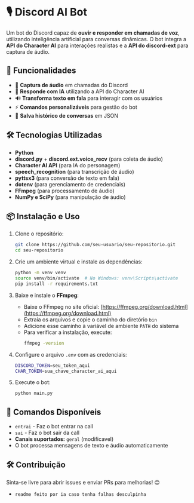 # 🎙️ Discord AI Bot

Um bot do Discord capaz de **ouvir e responder em chamadas de voz**, utilizando inteligência artificial para conversas dinâmicas. O bot integra a **API do Character AI** para interações realistas e a **API do discord-ext** para captura de áudio.

## 🚀 Funcionalidades
- 🎤 **Captura de áudio** em chamadas do Discord
- 🧠 **Responde com IA** utilizando a API do Character AI
- 🔊 **Transforma texto em fala** para interagir com os usuários
- ⚡ **Comandos personalizáveis** para gestão do bot
- 📜 **Salva histórico de conversas** em JSON

## 🛠️ Tecnologias Utilizadas
- **Python**
- **discord.py** + **discord.ext.voice_recv** (para coleta de áudio)
- **Character AI API** (para IA do personagem)
- **speech_recognition** (para transcrição de áudio)
- **pyttsx3** (para conversão de texto em fala)
- **dotenv** (para gerenciamento de credenciais)
- **FFmpeg** (para processamento de áudio)
- **NumPy e SciPy** (para manipulação de áudio)

## 📦 Instalação e Uso
1. Clone o repositório:
   ```sh
   git clone https://github.com/seu-usuario/seu-repositorio.git
   cd seu-repositorio
   ```

2. Crie um ambiente virtual e instale as dependências:
   ```sh
   python -m venv venv
   source venv/bin/activate  # No Windows: venv\Scripts\activate
   pip install -r requirements.txt
   ```

3. Baixe e instale o **FFmpeg**:
   - Baixe o FFmpeg no site oficial: [https://ffmpeg.org/download.html](https://ffmpeg.org/download.html)
   - Extraia os arquivos e copie o caminho do diretório `bin`
   - Adicione esse caminho à variável de ambiente `PATH` do sistema
   - Para verificar a instalação, execute:
     ```sh
     ffmpeg -version
     ```

4. Configure o arquivo `.env` com as credenciais:
   ```sh
   DISCORD_TOKEN=seu_token_aqui
   CHAR_TOKEN=sua_chave_character_ai_aqui
   ```

5. Execute o bot:
   ```sh
   python main.py
   ```

## 🤖 Comandos Disponíveis
- `entrai` - Faz o bot entrar na call
- `sai` - Faz o bot sair da call
- **Canais suportados:** `geral` (modificavel)
- O bot processa mensagens de texto e áudio automaticamente

## 🛠️ Contribuição
Sinta-se livre para abrir issues e enviar PRs para melhorias! 😊

- `readme feito por ia caso tenha falhas desculpinha`
